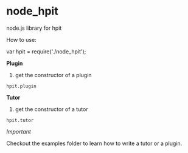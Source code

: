 node_hpit
=========

node.js library for hpit

How to use:

var hpit = require('./node_hpit');

**Plugin**


  1. get the constructor of a plugin

    hpit.plugin
  
  
**Tutor**

  1. get the constructor of a tutor

    hpit.tutor

*Important*

  Checkout the examples folder to learn how to write a tutor or a plugin.
